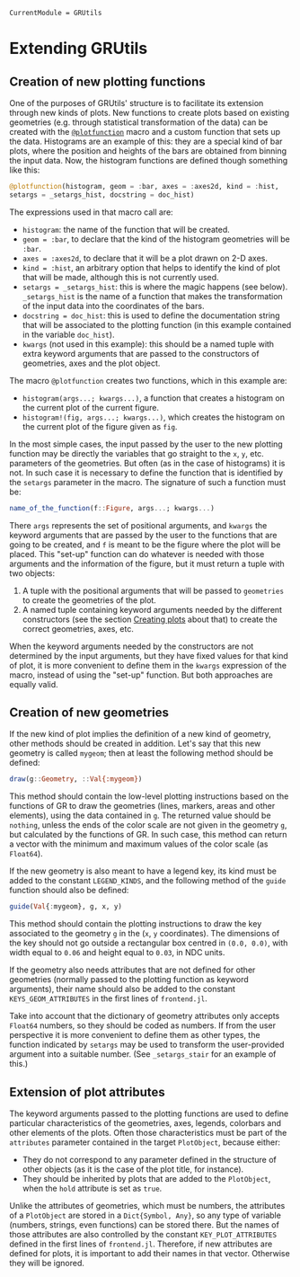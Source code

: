 ```@meta
CurrentModule = GRUtils
```
# Extending GRUtils

## Creation of new plotting functions

One of the purposes of GRUtils' structure is to facilitate its extension through new kinds of plots. New functions to create plots based on existing geometries (e.g. through statistical transformation of the data) can be created with the [`@plotfunction`](@ref) macro and a custom function that sets up the data. Histograms are an example of this: they are a special kind of bar plots, where the position and heights of the bars are obtained from binning the input data. Now, the histogram functions are defined though something like this:

```julia
@plotfunction(histogram, geom = :bar, axes = :axes2d, kind = :hist,
setargs = _setargs_hist, docstring = doc_hist)
```

The expressions used in that macro call are:

* `histogram`: the name of the function that will be created.
* `geom = :bar`, to declare that the kind of the histogram geometries will be `:bar`.
* `axes = :axes2d`, to declare that it will be a plot drawn on 2-D axes.
* `kind = :hist`, an arbitrary option that helps to identify the kind of plot that will be made, although this is not currently used.
* `setargs = _setargs_hist`: this is where the magic happens (see below). `_setargs_hist` is the name of a function that makes the transformation of the input data into the coordinates of the bars.
* `docstring = doc_hist`: this is used to define the documentation string that will be associated to the plotting function (in this example contained in the variable `doc_hist`).
* `kwargs` (not used in this example): this should be a named tuple with extra keyword arguments that are passed to the constructors of geometries, axes and the plot object.

The macro `@plotfunction` creates two functions, which in this example are:

* `histogram(args...; kwargs...)`, a function that creates a histogram on the current plot of the current figure.
* `histogram!(fig, args...; kwargs...)`, which creates the histogram on the current plot of the figure given as `fig`.

In the most simple cases, the input passed by the user to the new plotting function may be directly the variables that go straight to the `x`, `y`, etc. parameters of the geometries. But often (as in the case of histograms) it is not. In such case it is necessary to define the function that is identified by the `setargs` parameter in the macro. The signature of such a function must be:

```julia
name_of_the_function(f::Figure, args...; kwargs...)
```

There `args` represents the set of positional arguments, and `kwargs` the keyword arguments that are passed by the user to the functions that are going to be created, and `f` is meant to be the figure where the plot will be placed. This "set-up" function can do whatever is needed with those arguments and the information of the figure, but it must return a tuple with two objects:

1. A tuple with the positional arguments that will be passed to `geometries` to create the geometries of the plot.
2. A named tuple containing keyword arguments needed by the different constructors (see the section [Creating plots](@ref) about that) to create the correct geometries, axes, etc.

When the keyword arguments needed by the constructors are not determined by the input arguments, but they have fixed values for that kind of plot, it is more convenient to define them in the `kwargs` expression of the macro, instead of using the "set-up" function. But both approaches are equally valid.


## Creation of new geometries

If the new kind of plot implies the definition of a new kind of geometry, other methods should be created in addition. Let's say that this new geometry is called `mygeom`; then at least the following method should be defined:

```julia
draw(g::Geometry, ::Val{:mygeom})
```

This method should contain the low-level plotting instructions based on the functions of GR to draw the geometries (lines, markers, areas and other elements), using the data contained in `g`. The returned value should be `nothing`, unless the ends of the color scale are not given in the geometry `g`, but calculated by the functions of GR. In such case, this method can return a vector with the minimum and maximum values of the color scale (as `Float64`).

If the new geometry is also meant to have a legend key, its kind must be added to the constant `LEGEND_KINDS`, and the following method of the `guide` function should also be defined:

```julia
guide(Val{:mygeom}, g, x, y)
```

This method should contain the plotting instructions to draw the key associated to the geometry `g`  in the (`x`, `y` coordinates). The dimensions of the key should not go outside a rectangular box centred in `(0.0, 0.0)`, with width equal to `0.06` and height equal to `0.03`, in NDC units.

If the geometry also needs attributes that are not defined for other geometries (normally passed to the plotting function as keyword arguments), their name should also be added to the constant `KEYS_GEOM_ATTRIBUTES` in the first lines of `frontend.jl`.

Take into account that the dictionary of geometry attributes only accepts `Float64` numbers, so they should be coded as numbers. If from the user perspective it is more convenient to define them as other types, the function indicated by `setargs` may be used to transform the user-provided argument into a suitable number. (See `_setargs_stair` for an example of this.)

## Extension of plot attributes

The keyword arguments passed to the plotting functions are used to define particular characteristics of the geometries, axes, legends, colorbars and other elements of the plots. Often those characteristics must be part of the `attributes` parameter contained in the target `PlotObject`, because either:

* They do not correspond to any parameter defined in the structure of other objects (as it is the case of the plot title, for instance).
* They should be inherited by plots that are added to the `PlotObject`, when the `hold` attribute is set as `true`.

Unlike the attributes of geometries, which must be numbers, the attributes of a `PlotObject` are stored in a `Dict{Symbol, Any}`, so any type of variable (numbers, strings, even functions) can be stored there. But the names of those attributes are also controlled by the constant `KEY_PLOT_ATTRIBUTES` defined in the first lines of `frontend.jl`. Therefore, if new attributes are defined for plots, it is important to add their names in that vector. Otherwise they will be ignored.
